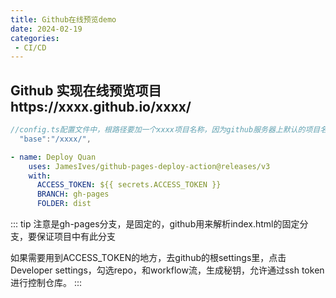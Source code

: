 ```yaml
---
title: Github在线预览demo
date: 2024-02-19
categories: 
 - CI/CD
---
```

## Github 实现在线预览项目https://xxxx.github.io/xxxx/

```ts
//config.ts配置文件中，根路径要加一个xxxx项目名称，因为github服务器上默认的项目名带根目录
  "base":"/xxxx/",
```
```yml
- name: Deploy Quan
    uses: JamesIves/github-pages-deploy-action@releases/v3
    with:
      ACCESS_TOKEN: ${{ secrets.ACCESS_TOKEN }}
      BRANCH: gh-pages
      FOLDER: dist

```
::: tip
注意是gh-pages分支，是固定的，github用来解析index.html的固定分支，要保证项目中有此分支

如果需要用到ACCESS_TOKEN的地方，去github的根settings里，点击Developer settings，勾选repo，和workflow流，生成秘钥，允许通过ssh token进行控制仓库。
:::